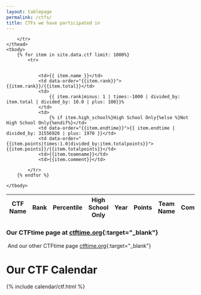 ```yaml
---
layout: tablepage
permalink: /ctfs/
title: CTFs we have participated in
---
```



<table class="display" id="table_id" data-page-length='25'>
    <thead>
        <tr>
            <th>CTF Name</th>
            <th>Rank</th>
            <th>Percentile</th>
            <th>High School Only</th>
            <th>Year</th>
            <th>Points</th>
            <th>Team Name</th>
            <th>Comments</th>

        </tr>
    </thead>
    <tbody>
        {% for item in site.data.ctf limit: 1000%}
            <tr>


                <td>{{ item.name }}</td>
                <td data-order="{{item.rank}}">{{item.rank}}/{{item.total}}</td>
                <td>
                    {{ item.rank|minus: 1 | times:-1000 | divided_by: item.total | divided_by: 10.0 | plus: 100}}%
                </td>
                <td>
                    {% if item.high_school%}High School Only{%else %}Not High School Only{%endif%}</td>
                <td data-order="{{item.endtime}}">{{ item.endtime | divided_by: 31556926 | plus: 1970 }}</td>
                <td data-order="{{item.points|times:1.0|divided_by:item.totalpoints}}">{{item.points}}/{{item.totalpoints}}</td>
                <td>{{item.teamname}}</td>
                <td>{{item.comment}}</td>

            </tr>
        {% endfor %}

    </tbody>
</table>

### Our CTFtime page at [ctftime.org](https://ctftime.org/team/108190){:target="_blank"}
‎‎‎‏‏‎ 
And our other CTFtime page [ctftime.org](https://ctftime.org/team/91398){:target="_blank"}

# Our CTF Calendar


{% include calendar/ctf.html %}
